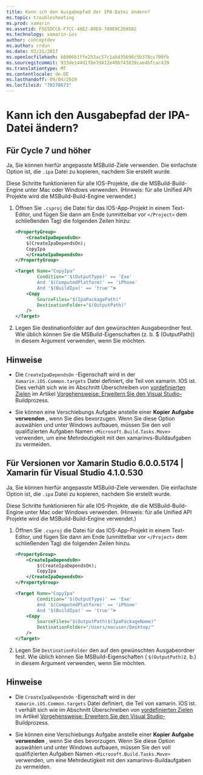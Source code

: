 ```yaml
---
title: Kann ich den Ausgabepfad der IPA-Datei ändern?
ms.topic: troubleshooting
ms.prod: xamarin
ms.assetid: F5E5DCC6-F7CC-48E2-89E8-709E9C269502
ms.technology: xamarin-ios
author: conceptdev
ms.author: crdun
ms.date: 03/21/2017
ms.openlocfilehash: b8006b1ffe253ac57c1ab435690c5b378cc709fb
ms.sourcegitcommit: 933de144d1fbe7d412e49b743839cae4bfcac439
ms.translationtype: MT
ms.contentlocale: de-DE
ms.lasthandoff: 09/04/2019
ms.locfileid: "70278673"
---
```

# <a name="can-i-change-the-output-path-of-the-ipa-file"></a>Kann ich den Ausgabepfad der IPA-Datei ändern?

## <a name="for-cycle-7-and-higher"></a>Für Cycle 7 und höher
Ja, Sie können hierfür angepasste MSBuild-Ziele verwenden. Die einfachste Option ist, die `.ipa` Datei zu kopieren, nachdem Sie erstellt wurde.

Diese Schritte funktionieren für alle IOS-Projekte, die die MSBuild-Build-Engine unter Mac oder Windows verwenden. (Hinweis: für alle Unified API Projekte wird die MSBuild-Build-Engine verwendet.)

1. Öffnen Sie `.csproj` die Datei für das IOS-App-Projekt in einem Text-Editor, und fügen Sie dann am Ende (unmittelbar vor `</Project>` dem schließenden Tag) die folgenden Zeilen hinzu:

    ```xml
    <PropertyGroup>
        <CreateIpaDependsOn>
        $(CreateIpaDependsOn);
        CopyIpa
        </CreateIpaDependsOn>
    </PropertyGroup>
    
    <Target Name="CopyIpa"
            Condition="'$(OutputType)' == 'Exe'
            And '$(ComputedPlatform)' == 'iPhone'
            And '$(BuildIpa)' == 'true'">
        <Copy
            SourceFiles="$(IpaPackagePath)"
            DestinationFolder="$(OutputPath)"
        />
    </Target>
    ```

2. Legen Sie destinationfolder auf den gewünschten Ausgabeordner fest. Wie üblich können Sie die MSBuild-Eigenschaften (z. b. $ (OutputPath)) in diesem Argument verwenden, wenn Sie möchten.

## <a name="notes"></a>Hinweise
- Die `CreateIpaDependsOn` -Eigenschaft wird in der `Xamarin.iOS.Common.targets` Datei definiert, die Teil von xamarin. IOS ist. Dies verhält sich wie im Abschnitt Überschreiben von [vordefinierten Zielen](https://docs.microsoft.com/visualstudio/msbuild/how-to-extend-the-visual-studio-build-process#overriding-predefined-targets) im Artikel [Vorgehensweise: Erweitern Sie den Visual Studio-](https://docs.microsoft.com/visualstudio/msbuild/how-to-extend-the-visual-studio-build-process)Buildprozess.

- Sie können eine Verschiebungs Aufgabe anstelle einer **Kopier** **Aufgabe verwenden** , wenn Sie dies bevorzugen. Wenn Sie diese Option auswählen und unter Windows aufbauen, müssen Sie den voll qualifizierten Aufgaben Namen `<Microsoft.Build.Tasks.Move>` verwenden, um eine Mehrdeutigkeit mit den xamarinvs-Buildaufgaben zu vermeiden.

## <a name="for-versions-before-xamarin-studio-6005174--xamarin-for-visual-studio-410530"></a>Für Versionen vor Xamarin Studio 6.0.0.5174 | Xamarin für Visual Studio 4.1.0.530

Ja, Sie können hierfür angepasste MSBuild-Ziele verwenden. Die einfachste Option ist, die `.ipa` Datei zu kopieren, nachdem Sie erstellt wurde.

Diese Schritte funktionieren für alle IOS-Projekte, die die MSBuild-Build-Engine unter Mac oder Windows verwenden. (Hinweis: für alle Unified API Projekte wird die MSBuild-Build-Engine verwendet.)

1. Öffnen Sie `.csproj` die Datei für das IOS-App-Projekt in einem Text-Editor, und fügen Sie dann am Ende (unmittelbar vor `</Project>` dem schließenden Tag) die folgenden Zeilen hinzu.

    ```xml
    <PropertyGroup>
        <CreateIpaDependsOn>
            $(CreateIpaDependsOn);
            CopyIpa
        </CreateIpaDependsOn>
    </PropertyGroup>

    <Target Name="CopyIpa"
            Condition="'$(OutputType)' == 'Exe'
            And '$(ComputedPlatform)' == 'iPhone'
            And '$(BuildIpa)' == 'true'">
        <Copy
            SourceFiles="$(OutputPath)$(IpaPackageName)"
            DestinationFolder="/Users/macuser/Desktop/"
        />
    </Target>
    ```

2. Legen Sie `DestinationFolder` den auf den gewünschten Ausgabeordner fest. Wie üblich können Sie MSBuild-Eigenschaften ( `$(OutputPath)`z. b.) in diesem Argument verwenden, wenn Sie möchten.

## <a name="notes"></a>Hinweise
- Die `CreateIpaDependsOn` -Eigenschaft wird in der `Xamarin.iOS.Common.targets` Datei definiert, die Teil von xamarin. IOS ist. t verhält sich wie im Abschnitt Überschreiben von [vordefinierten Zielen](https://docs.microsoft.com/visualstudio/msbuild/how-to-extend-the-visual-studio-build-process#overriding-predefined-targets) im Artikel [Vorgehensweise: Erweitern Sie den Visual Studio-](https://docs.microsoft.com/visualstudio/msbuild/how-to-extend-the-visual-studio-build-process)Buildprozess.

- Sie können eine Verschiebungs Aufgabe anstelle einer **Kopier** **Aufgabe verwenden** , wenn Sie dies bevorzugen. Wenn Sie diese Option auswählen und unter Windows aufbauen, müssen Sie den voll qualifizierten Aufgaben Namen `<Microsoft.Build.Tasks.Move>` verwenden, um eine Mehrdeutigkeit mit den xamarinvs-Buildaufgaben zu vermeiden.
